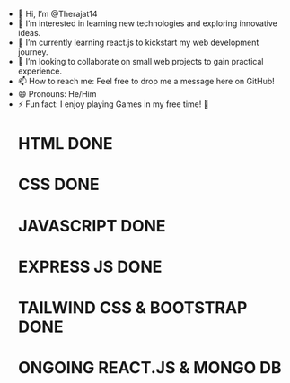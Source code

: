 - 👋 Hi, I’m @Therajat14
- 👀 I’m interested in learning new technologies and exploring innovative ideas.
- 🌱 I’m currently learning react.js to kickstart my web development journey.
- 💞️ I’m looking to collaborate on small web projects to gain practical experience.
- 📫 How to reach me: Feel free to drop me a message here on GitHub!
- 😄 Pronouns: He/Him
- ⚡ Fun fact: I enjoy playing Games in my free time! 🎸
  # HTML DONE
  # CSS DONE
  # JAVASCRIPT DONE
  # EXPRESS JS DONE
  # TAILWIND CSS & BOOTSTRAP DONE
  # ONGOING REACT.JS & MONGO DB 
